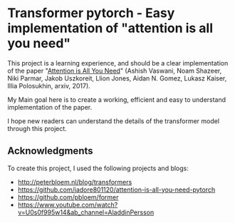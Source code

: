 # Transformer pytorch - Easy implementation of "attention is all you need"  

This project is a learning experience, and should be a clear implementation of the paper "[Attention is All You Need](https://arxiv.org/abs/1706.03762)" (Ashish Vaswani, Noam Shazeer, Niki Parmar, Jakob Uszkoreit, Llion Jones, Aidan N. Gomez, Lukasz Kaiser, Illia Polosukhin, arxiv, 2017).

My Main goal here is to create a working, efficient and easy to understand 
implementation of the paper.

I hope new readers can understand the details of the transformer model through this project.

## Acknowledgments
To create this project, I used the following projects and blogs:
* http://peterbloem.nl/blog/transformers
* https://github.com/jadore801120/attention-is-all-you-need-pytorch
* https://github.com/pbloem/former
* https://www.youtube.com/watch?v=U0s0f995w14&ab_channel=AladdinPersson